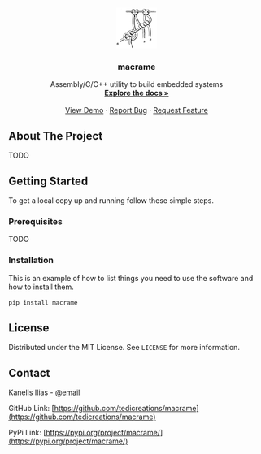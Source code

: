 <!-- PROJECT LOGO -->
<br />
<p align="center">
  <a href="https://github.com/tedicreations/macrame">
    <img src="https://raw.githubusercontent.com/TediCreations/macrame/master/images/logo.png?token=ABT27TS52XRQKM25EB3KM2TA4YHIG" alt="Logo" width="80" height="80">
  </a>

  <h3 align="center">macrame</h3>

  <p align="center">
    Assembly/C/C++ utility to build embedded systems
    <br />
    <a href="https://github.com/tedicreations/macrame"><strong>Explore the docs »</strong></a>
    <br />
    <br />
    <a href="https://github.com/tedicreations/macrame">View Demo</a>
    ·
    <a href="https://github.com/tedicreations/macrame/issues">Report Bug</a>
    ·
    <a href="https://github.com/tedicreations/macrame/issues">Request Feature</a>
  </p>
</p>

<!-- ABOUT THE PROJECT -->
## About The Project

TODO

<!-- GETTING STARTED -->
## Getting Started

To get a local copy up and running follow these simple steps.


### Prerequisites

TODO


### Installation

This is an example of how to list things you need to use the software and how to install them.

```sh
pip install macrame
```

<!-- LICENSE -->
## License

Distributed under the MIT License. See `LICENSE` for more information.


<!-- CONTACT -->
## Contact

Kanelis Ilias - [@email](mailto:hkanelhs@yahoo.gr)

GitHub Link: [https://github.com/tedicreations/macrame](https://github.com/tedicreations/macrame)

PyPi Link: [https://pypi.org/project/macrame/](https://pypi.org/project/macrame/)

